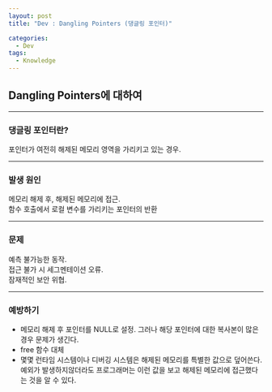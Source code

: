 ```yaml
---
layout: post
title: "Dev : Dangling Pointers (댕글링 포인터)"

categories:
  - Dev
tags:
  - Knowledge
---
```


## Dangling Pointers에 대하여  
***    
 
### 댕글링 포인터란?  
  
포인터가 여전히 해제된 메모리 영역을 가리키고 있는 경우.  

***  

### 발생 원인  
  
메모리 해제 후, 해제된 메모리에 접근.  
함수 호출에서 로컬 변수를 가리키는 포인터의 반환  

***  
  
### 문제  
  
예측 불가능한 동작.  
접근 불가 시 세그멘테이션 오류.  
잠재적인 보안 위협.

***  
  
### 예방하기  
  
- 메모리 해제 후 포인터를 NULL로 설정. 그러나 해당 포인터에 대한 복사본이 많은 경우 문제가 생긴다.  
- free 함수 대체  
- 몇몇 런타임 시스템이나 디버깅 시스템은 해제된 메모리를 특별한 값으로 덮어쓴다. 예외가 발생하지않더라도 프로그래머는 이런 값을 보고 해제된 메모리에 접근했다는 것을 알 수 있다.



